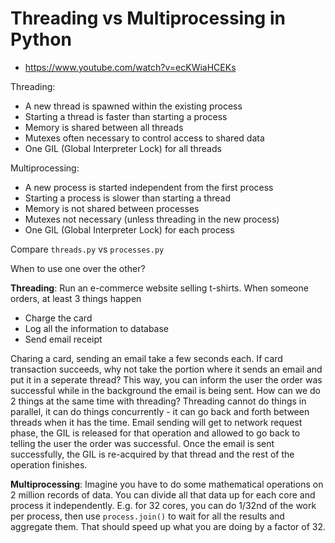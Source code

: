 # Threading vs Multiprocessing in Python

- <https://www.youtube.com/watch?v=ecKWiaHCEKs>

Threading:

- A new thread is spawned within the existing process
- Starting a thread is faster than starting a process
- Memory is shared between all threads
- Mutexes often necessary to control access to shared data
- One GIL (Global Interpreter Lock) for all threads

Multiprocessing:

- A new process is started independent from the first process
- Starting a process is slower than starting a thread
- Memory is not shared between processes
- Mutexes not necessary (unless threading in the new process)
- One GIL (Global Interpreter Lock) for each process

Compare `threads.py` vs `processes.py`

When to use one over the other?

**Threading**: Run an e-commerce website selling t-shirts. When someone orders, at least 3 things happen

- Charge the card
- Log all the information to database
- Send email receipt

Charing a card, sending an email take a few seconds each. If card transaction succeeds, why not take the portion where it sends an email and put it in a seperate thread? This way, you can inform the user the order was successful while in the background the email is being sent. How can we do 2 things at the same time with threading? Threading cannot do things in parallel, it can do things concurrently - it can go back and forth between threads when it has the time. Email sending will get to network request phase, the GIL is released for that operation and allowed to go back to telling the user the order was successful. Once the email is sent successfully, the GIL is re-acquired by that thread and the rest of the operation finishes.

**Multiprocessing**: Imagine you have to do some mathematical operations on 2 million records of data. You can divide all that data up for each core and process it independently. E.g. for 32 cores, you can do 1/32nd of the work per process, then use `process.join()` to wait for all the results and aggregate them. That should speed up what you are doing by a factor of 32.
